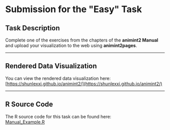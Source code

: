 # Submission for the "Easy" Task

## Task Description

Complete one of the exercises from the chapters of the **animint2 Manual** and upload your visualization to the web using **animint2pages**.

---

## Rendered Data Visualization

You can view the rendered data visualization here:  
[https://shunlexxi.github.io/animint2/](https://shunlexxi.github.io/animint2/)

---

## R Source Code

The R source code for this task can be found here:  
[Manual_Example.R](./Manual_Example.R)
